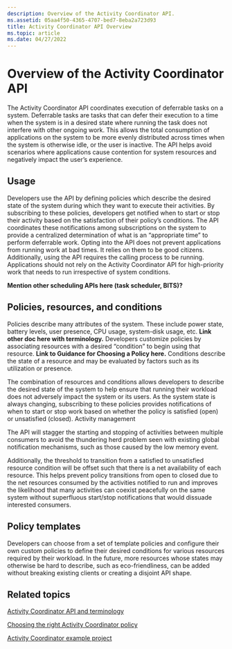 ```yaml
---
description: Overview of the Activity Coordinator API.
ms.assetid: 05aa4f50-4365-4707-bed7-8eba2a723d93
title: Activity Coordinator API Overview
ms.topic: article
ms.date: 04/27/2022
---
```


# Overview of the Activity Coordinator API

The Activity Coordinator API coordinates execution of deferrable tasks on a system. Deferrable tasks are tasks that can defer their execution to a time when the system is in a desired state where running the task does not interfere with other ongoing work. This allows the total consumption of applications on the system to be more evenly distributed across times when the system is otherwise idle, or the user is inactive. The API helps avoid scenarios where applications cause contention for system resources and negatively impact the user’s experience.

## Usage

Developers use the API by defining policies which describe the desired state of the system during which they want to execute their activities. By subscribing to these policies, developers get notified when to start or stop their activity based on the satisfaction of their policy’s conditions. The API coordinates these notifications among subscriptions on the system to provide a centralized determination of what is an “appropriate time” to perform deferrable work.
Opting into the API does not prevent applications from running work at bad times. It relies on them to be good citizens. Additionally, using the API requires the calling process to be running. Applications should not rely on the Activity Coordinator API for high-priority work that needs to run irrespective of system conditions.

**Mention other scheduling APIs here (task scheduler, BITS)?**

## Policies, resources, and conditions

Policies describe many attributes of the system. These include power state, battery levels, user presence, CPU usage, system-disk usage, etc. **Link other doc here with terminology.** Developers customize policies by associating resources with a desired “condition” to begin using that resource. **Link to Guidance for Choosing a Policy here.** Conditions describe the state of a resource and may be evaluated by factors such as its utilization or presence.

The combination of resources and conditions allows developers to describe the desired state of the system to help ensure that running their workload does not adversely impact the system or its users. As the system state is always changing, subscribing to these policies provides notifications of when to start or stop work based on whether the policy is satisfied (open) or unsatisfied (closed).
Activity management

The API will stagger the starting and stopping of activities between multiple consumers to avoid the thundering herd problem seen with existing global notification mechanisms, such as those caused by the low memory event.

Additionally, the threshold to transition from a satisfied to unsatisfied resource condition will be offset such that there is a net availability of each resource. This helps prevent policy transitions from open to closed due to the net resources consumed by the activities notified to run and improves the likelihood that many activities can coexist peacefully on the same system without superfluous start/stop notifications that would dissuade interested consumers.

## Policy templates

Developers can choose from a set of template policies and configure their own custom policies to define their desired conditions for various resources required by their workload. In the future, more resources whose states may otherwise be hard to describe, such as eco-friendliness, can be added without breaking existing clients or creating a disjoint API shape.

## Related topics

[Activity Coordinator API and terminology](activity-coordinator-api-and-terminology.md)

[Choosing the right Activity Coordinator policy](choosing-the-right-activity-coordinator-policy.md)

[Activity Coordinator example project](activity-coordinator-example-project.md)
